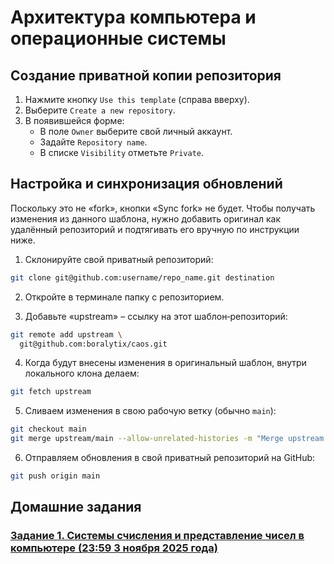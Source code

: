 # Архитектура компьютера и операционные системы

## Создание приватной копии репозитория

1. Нажмите кнопку `Use this template` (справа вверху).
2. Выберите `Create a new repository`.
3. В появившейся форме:
    - В поле `Owner` выберите свой личный аккаунт.
    - Задайте `Repository name`.
    - В списке `Visibility` отметьте `Private`.

## Настройка и синхронизация обновлений

Поскольку это не &laquo;fork&raquo;, кнопки &laquo;Sync fork&raquo; не будет. Чтобы получать изменения из данного шаблона, нужно добавить оригинал как удалённый репозиторий и подтягивать его вручную по инструкции ниже.

1. Склонируйте свой приватный репозиторий:
```bash
git clone git@github.com:username/repo_name.git destination
```

2. Откройте в терминале папку с репозиторием.

3. Добавьте &laquo;upstream&raquo; &ndash; ссылку на этот шаблон‑репозиторий:
```bash
git remote add upstream \
  git@github.com:boralytix/caos.git
```

4. Когда будут внесены изменения в оригинальный шаблон, внутри локального клона делаем:
```bash
git fetch upstream
```

5. Сливаем изменения в свою рабочую ветку (обычно `main`):
```bash
git checkout main
git merge upstream/main --allow-unrelated-histories -m "Merge upstream into my repo"
```
6. Отправляем обновления в свой приватный репозиторий на GitHub:
```bash
git push origin main
```

## Домашние задания

### [Задание 1. Системы счисления и представление чисел в компьютере (23:59 3 ноября 2025 года)](hw/lab01/README.md)
